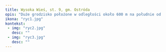 ```yaml
---
title: Wysoka Wieś, st. 9, gm. Ostróda
opis: "Duże grodzisko położone w odległości około 600 m na południe od grodziska Wysoka Wieś, st. 7. Zajmuje masywne wyniesienie, na którego szczycie znajduje się majdan, a którego stoki uformowano w szerokie tarasy. Wstępne wyniki badań wskazują, że stanowisko funkcjonowało we wczesnej epoce żelaza."
ikona: "ryc1.jpg"
kontekst:
 - img: "ryc2.jpg"
   desc: ""
 - img: "ryc3.jpg"
   desc: ""
---
```

